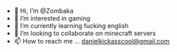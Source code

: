 - 👋 Hi, I’m @Zombaka
- 👀 I’m interested in gaming
- 🌱 I’m currently learning fucking english
- 💞️ I’m looking to collaborate on minecraft servers
- 📫 How to reach me ... danielkickasscool@gmail.com

<!---
Zombaka/Zombaka is a ✨ special ✨ repository because its `README.md` (this file) appears on your GitHub profile.
You can click the Preview link to take a look at your changes.
--->
